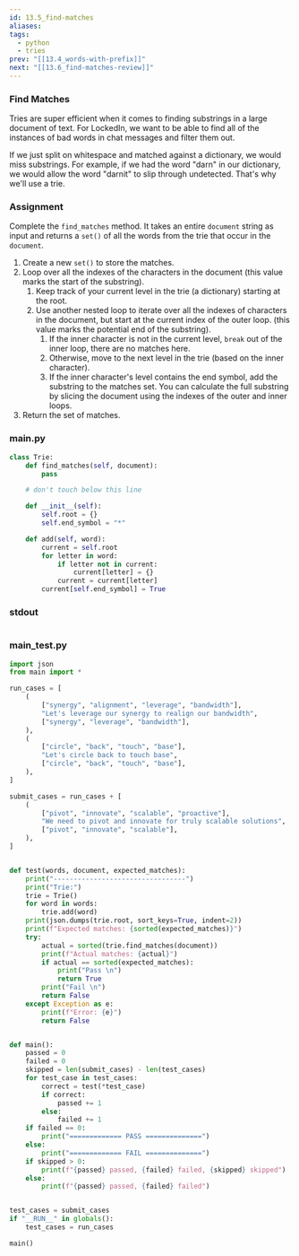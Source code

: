 ```yaml
---
id: 13.5_find-matches
aliases: 
tags:
  - python
  - tries
prev: "[[13.4_words-with-prefix]]"
next: "[[13.6_find-matches-review]]"
---
```

### Find Matches
Tries are super efficient when it comes to finding substrings in a large document of text. 
For LockedIn, we want to be able to find all of the instances of bad words in chat messages and filter them out.

If we just split on whitespace and matched against a dictionary, we would miss substrings. For example, if we had the word "darn" in our dictionary, we would allow the word "darnit" to slip through undetected. That's why we'll use a trie.

### Assignment
Complete the `find_matches` method.
It takes an entire `document` string as input and returns a `set()` of all the words from the trie that occur in the `document`.
1. Create a new `set()` to store the matches.
2. Loop over all the indexes of the characters in the document (this value marks the start of the substring).
	1. Keep track of your current level in the trie (a dictionary) starting at the root.
	2. Use another nested loop to iterate over all the indexes of characters in the document, but start at the current index of the outer loop. (this value marks the potential end of the substring).
		1. If the inner character is not in the current level, `break` out of the inner loop, there are no matches here.
		2. Otherwise, move to the next level in the trie (based on the inner character).
		3. If the inner character's level contains the end symbol, add the substring to the matches set. You can calculate the full substring by slicing the document using the indexes of the outer and inner loops.
3. Return the set of matches.

### main.py

``` python
class Trie:
    def find_matches(self, document):
        pass

    # don't touch below this line

    def __init__(self):
        self.root = {}
        self.end_symbol = "*"

    def add(self, word):
        current = self.root
        for letter in word:
            if letter not in current:
                current[letter] = {}
            current = current[letter]
        current[self.end_symbol] = True
```

### stdout

``` bash

```

### main_test.py

``` python
import json
from main import *

run_cases = [
    (
        ["synergy", "alignment", "leverage", "bandwidth"],
        "Let's leverage our synergy to realign our bandwidth",
        ["synergy", "leverage", "bandwidth"],
    ),
    (
        ["circle", "back", "touch", "base"],
        "Let's circle back to touch base",
        ["circle", "back", "touch", "base"],
    ),
]

submit_cases = run_cases + [
    (
        ["pivot", "innovate", "scalable", "proactive"],
        "We need to pivot and innovate for truly scalable solutions",
        ["pivot", "innovate", "scalable"],
    ),
]


def test(words, document, expected_matches):
    print("---------------------------------")
    print("Trie:")
    trie = Trie()
    for word in words:
        trie.add(word)
    print(json.dumps(trie.root, sort_keys=True, indent=2))
    print(f"Expected matches: {sorted(expected_matches)}")
    try:
        actual = sorted(trie.find_matches(document))
        print(f"Actual matches: {actual}")
        if actual == sorted(expected_matches):
            print("Pass \n")
            return True
        print("Fail \n")
        return False
    except Exception as e:
        print(f"Error: {e}")
        return False


def main():
    passed = 0
    failed = 0
    skipped = len(submit_cases) - len(test_cases)
    for test_case in test_cases:
        correct = test(*test_case)
        if correct:
            passed += 1
        else:
            failed += 1
    if failed == 0:
        print("============= PASS ==============")
    else:
        print("============= FAIL ==============")
    if skipped > 0:
        print(f"{passed} passed, {failed} failed, {skipped} skipped")
    else:
        print(f"{passed} passed, {failed} failed")


test_cases = submit_cases
if "__RUN__" in globals():
    test_cases = run_cases

main()
```